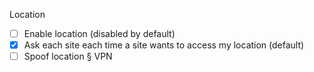 Location

- [ ] Enable location (disabled by default)
- [x] Ask each site each time a site wants to access my location (default)
- [ ] Spoof location § VPN
